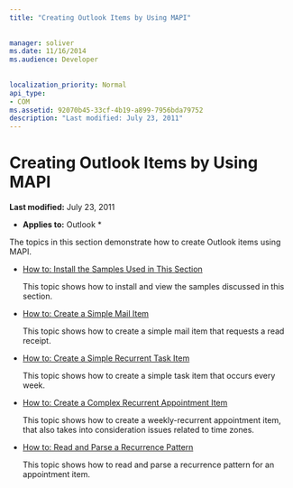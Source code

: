 ```yaml
---
title: "Creating Outlook Items by Using MAPI"
 
 
manager: soliver
ms.date: 11/16/2014
ms.audience: Developer
 
 
localization_priority: Normal
api_type:
- COM
ms.assetid: 92070b45-33cf-4b19-a899-7956bda79752
description: "Last modified: July 23, 2011"
---
```


# Creating Outlook Items by Using MAPI

 **Last modified:** July 23, 2011 
  
 * **Applies to:** Outlook * 
  
The topics in this section demonstrate how to create Outlook items using MAPI.
  
- [How to: Install the Samples Used in This Section](how-to-install-the-samples-used-in-this-section.md)
    
    This topic shows how to install and view the samples discussed in this section.
    
- [How to: Create a Simple Mail Item](how-to-create-a-simple-mail-item.md)
    
    This topic shows how to create a simple mail item that requests a read receipt.
    
- [How to: Create a Simple Recurrent Task Item](how-to-create-a-simple-recurrent-task-item.md)
    
    This topic shows how to create a simple task item that occurs every week.
    
- [How to: Create a Complex Recurrent Appointment Item](how-to-create-a-complex-recurrent-appointment-item.md)
    
    This topic shows how to create a weekly-recurrent appointment item, that also takes into consideration issues related to time zones.
    
- [How to: Read and Parse a Recurrence Pattern](how-to-read-and-parse-a-recurrence-pattern.md)
    
    This topic shows how to read and parse a recurrence pattern for an appointment item.
    

